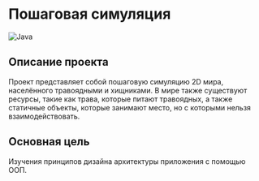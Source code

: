 # Пошаговая симуляция
![Java](https://img.shields.io/badge/Java-ED8B00?style=for-the-badge&logo=java&logoColor=white)

## Описание проекта
Проект представляет собой пошаговую симуляцию 2D мира, населённого травоядными и хищниками. 
В мире также существуют ресурсы, такие как трава, которые питают травоядных, а также статичные объекты, которые занимают место, но с которыми нельзя взаимодействовать.

## Основная цель 
Изучения принципов дизайна архитектуры приложения с помощью ООП.
